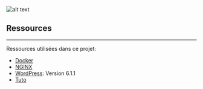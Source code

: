 ![alt text](https://github.com/gborneGit/inception/blob/main/schema_inception.png)


## Ressources
***
Ressources utilisées dans ce projet:
* [Docker](https://docs.docker.com/reference/)
* [NGINX](https://nginx.org/en/docs/)
* [WordPress](https://fr.wordpress.org/support/): Version 6.1.1
* [Tuto](https://tuto.grademe.fr/inception/)
